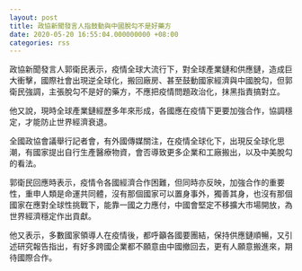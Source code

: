```yaml
---
layout: post
title: 政協新聞發言人指鼓動與中國脫勾不是好藥方
date: 2020-05-20 16:55:04.000000000 +08:00
categories: rss
---
```


政協新聞發言人郭衛民表示，疫情全球大流行下，對全球產業鏈和供應鏈，造成巨大衝擊，國際社會出現逆全球化，搬回廠房、甚至鼓動國家經濟與中國脫勾，但郭衛民強調，主張脫勾不是好的藥方，不應把疫情問題政治化，抹黑指責搞對立。

他又說，現時全球產業鏈經歷多年來形成，各國應在疫情下更要加強合作，協調穩定，才能防止世界經濟衰退。

全國政協會議舉行記者會，有外國傳媒關注，在疫情全球化下，出現反全球化思潮，有國家提出自行生產醫療物資，會否導致更多企業和工廠搬出，以及中美脫勾的看法。

郭衛民回應時表示，疫情令各國經濟合作困難，但同時亦反映，加強合作的重要性，重申人類是命運共同體，沒有那個國家可以置身事外，獨善其身，也沒有那個國家在應對全球性挑戰下，能靠一國之力應付，中國會堅定不移擴大市場開放，為世界經濟穩定作出貢獻。

他又表示，多數國家領導人在疫情後，都呼籲各國要團結，保持供應鏈順暢，又引述研究報告指出，有好多跨國企業都不願意由中國撤回去，更有人願意搬進來，期待國際合作。
